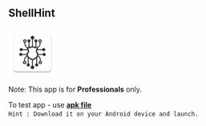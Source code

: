 ## ShellHint
 ![alt text](app/src/main/res/mipmap-xhdpi/icon1.png)

Note:
This app is for **Professionals** only.  

To test app - use **[apk file](test/ShellHint.apk)**  
`Hint : Download it on your Android device and launch.`  